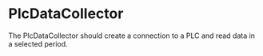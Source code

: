 # PlcDataCollector

The PlcDataCollector should create a connection to a PLC and read data in a selected period.
